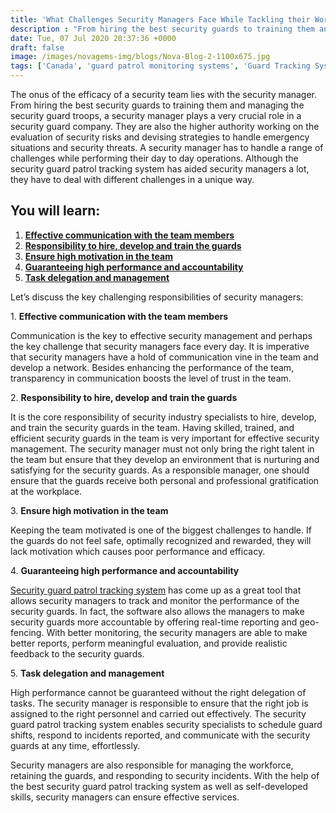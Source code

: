 ```yaml
---
title: 'What Challenges Security Managers Face While Tackling their Workforce - Novagems'
description : "From hiring the best security guards to training them and managing the security guard troops, a security manager plays a very crucial role in a security guard company."
date: Tue, 07 Jul 2020 20:37:36 +0000
draft: false
image: /images/novagems-img/blogs/Nova-Blog-2-1100x675.jpg
tags: ['Canada', 'guard patrol monitoring systems', 'Guard Tracking System', 'mobile patrol', 'patrol management system', 'security', 'security guard management', 'security guard patrol tracking system', 'security guard software', 'security industry specialists', 'USA', 'workforce management software', 'workforce planning software']
---
```


The onus of the efficacy of a security team lies with the security manager. From hiring the best security guards to training them and managing the security guard troops, a security manager plays a very crucial role in a security guard company. They are also the higher authority working on the evaluation of security risks and devising strategies to handle emergency situations and security threats. A security manager has to handle a range of challenges while performing their day to day operations. Although the security guard patrol tracking system has aided security managers a lot, they have to deal with different challenges in a unique way. 

## You will learn:

1.  [**Effective communication with the team members**](#first)
2.  [**Responsibility to hire, develop and train the guards**](#second)
3.  [**Ensure high motivation in the team**](#third)
4.  [**Guaranteeing high performance and accountability**](#fourth)
5.  [**Task delegation and management**](#fifth)

 Let’s discuss the key challenging responsibilities of security managers:

1\. **Effective communication with the team members**

Communication is the key to effective security management and perhaps the key challenge that security managers face every day. It is imperative that security managers have a hold of communication vine in the team and develop a network. Besides enhancing the performance of the team, transparency in communication boosts the level of trust in the team. 

2\. **Responsibility to hire, develop and train the guards**

It is the core responsibility of security industry specialists to hire, develop, and train the security guards in the team. Having skilled, trained, and efficient security guards in the team is very important for effective security management. The security manager must not only bring the right talent in the team but ensure that they develop an environment that is nurturing and satisfying for the security guards. As a responsible manager, one should ensure that the guards receive both personal and professional gratification at the workplace. 

3\. **Ensure high motivation in the team**

Keeping the team motivated is one of the biggest challenges to handle. If the guards do not feel safe, optimally recognized and rewarded, they will lack motivation which causes poor performance and efficacy. 

4\. **Guaranteeing high performance and accountability**

[Security guard patrol tracking system](https://novage.ms/security-guard-mobile-patrol-tracking-system/) has come up as a great tool that allows security managers to track and monitor the performance of the security guards. In fact, the software also allows the managers to make security guards more accountable by offering real-time reporting and geo-fencing. With better monitoring, the security managers are able to make better reports, perform meaningful evaluation, and provide realistic feedback to the security guards. 

5\. **Task delegation and management**

High performance cannot be guaranteed without the right delegation of tasks. The security manager is responsible to ensure that the right job is assigned to the right personnel and carried out effectively. The security guard patrol tracking system enables security specialists to schedule guard shifts, respond to incidents reported, and communicate with the security guards at any time, effortlessly. 

Security managers are also responsible for managing the workforce, retaining the guards, and responding to security incidents. With the help of the best security guard patrol tracking system as well as self-developed skills, security managers can ensure effective services.  